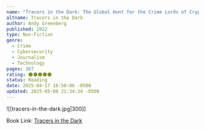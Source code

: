 ```yaml
---
name: "Tracers in the Dark: The Global Hunt for the Crime Lords of Cryptocurrency"
altname: Tracers in the Dark
author: Andy Greenberg
published: 2022
type: Non-Fiction
genre:
  - Crime
  - Cybersecurity
  - Journalism
  - Technology
pages: 367
rating: 🌑🌑🌑🌑🌑
status: Reading
date: 2025-04-17 16:50:06 -0500
updated: 2025-05-08 21:34:24 -0500
---
```


![[tracers-in-the-dark.jpg|300]]

Book Link: [Tracers in the Dark](https://www.goodreads.com/en/book/show/60462182-tracers-in-the-dark)

